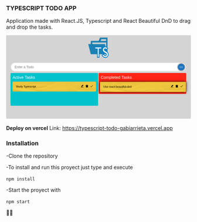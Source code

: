 ### TYPESCRIPT TODO APP

Application made with React.JS, Typescript and React Beautiful DnD to drag and drop the tasks.

<img src="./images/todo (1).png" alt="typescript" />

**Deploy on vercel**
Link: https://typescript-todo-gabiarrieta.vercel.app
### Installation

-Clone the repository

-To install and run this proyect just type and execute

`npm install`

-Start the proyect with

`npm start`

👩‍💻
